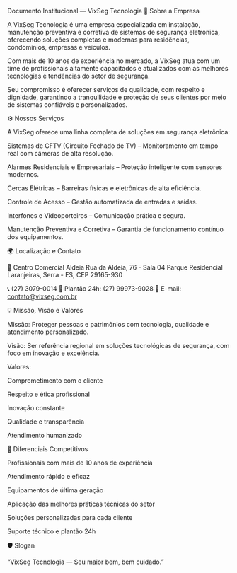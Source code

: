 Documento Institucional — VixSeg Tecnologia
🏢 Sobre a Empresa

A VixSeg Tecnologia é uma empresa especializada em instalação, manutenção preventiva e corretiva de sistemas de segurança eletrônica, oferecendo soluções completas e modernas para residências, condomínios, empresas e veículos.

Com mais de 10 anos de experiência no mercado, a VixSeg atua com um time de profissionais altamente capacitados e atualizados com as melhores tecnologias e tendências do setor de segurança.

Seu compromisso é oferecer serviços de qualidade, com respeito e dignidade, garantindo a tranquilidade e proteção de seus clientes por meio de sistemas confiáveis e personalizados.

⚙️ Nossos Serviços

A VixSeg oferece uma linha completa de soluções em segurança eletrônica:

Sistemas de CFTV (Circuito Fechado de TV) – Monitoramento em tempo real com câmeras de alta resolução.

Alarmes Residenciais e Empresariais – Proteção inteligente com sensores modernos.

Cercas Elétricas – Barreiras físicas e eletrônicas de alta eficiência.

Controle de Acesso – Gestão automatizada de entradas e saídas.

Interfones e Videoporteiros – Comunicação prática e segura.

Manutenção Preventiva e Corretiva – Garantia de funcionamento contínuo dos equipamentos.

🌍 Localização e Contato

📍 Centro Comercial Aldeia
Rua da Aldeia, 76 - Sala 04
Parque Residencial Laranjeiras, Serra - ES, CEP 29165-930

📞 (27) 3079-0014
📱 Plantão 24h: (27) 99973-9028
📧 E-mail: contato@vixseg.com.br

💡 Missão, Visão e Valores

Missão:
Proteger pessoas e patrimônios com tecnologia, qualidade e atendimento personalizado.

Visão:
Ser referência regional em soluções tecnológicas de segurança, com foco em inovação e excelência.

Valores:

Comprometimento com o cliente

Respeito e ética profissional

Inovação constante

Qualidade e transparência

Atendimento humanizado

🧠 Diferenciais Competitivos

Profissionais com mais de 10 anos de experiência

Atendimento rápido e eficaz

Equipamentos de última geração

Aplicação das melhores práticas técnicas do setor

Soluções personalizadas para cada cliente

Suporte técnico e plantão 24h

🛡️ Slogan

“VixSeg Tecnologia — Seu maior bem, bem cuidado.”
